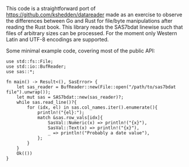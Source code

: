 This code is a straightforward port of 
https://github.com/kshedden/datareader
made as an exercise to observe the 
differences between Go and Rust for
file/byte manipulations after reading 
the Rust book. This library
reads the SAS7bdat linewise such that
files of arbitrary sizes can be processed.
For the moment only Western Latin and UTF-8
encodings are supported.

Some minimal example code, covering most
of the public API:

```
use std::fs::File;
use std::io::BufReader;
use sas::*;

fn main() -> Result<(), SasError> {
    let sas_reader = BufReader::new(File::open("/path/to/sas7bdat file").unwrap());
    let mut sas = SAS7bdat::new(sas_reader)?;
    while sas.read_line()?{
        for (idx, el) in sas.col_names.iter().enumerate(){
            println!("{el}:");
            match &sas.row_vals[idx]{
                SasVal::Numeric(x) => println!("{x}"),
                SasVal::Text(x) => println!("{x}"),
                _ => println!("Probably a date value"),
            };
        }
    }
    Ok(())
}
```

